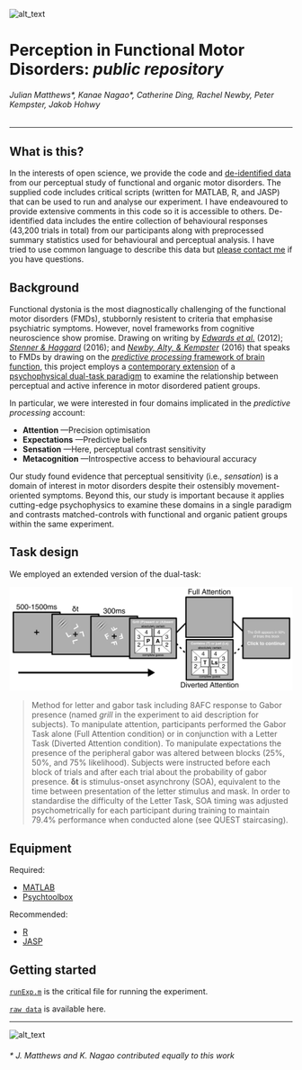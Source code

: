 ![alt_text][logo]

# Perception in Functional Motor Disorders: *public repository*

###### Julian Matthews*, Kanae Nagao*, Catherine Ding, Rachel Newby, Peter Kempster, Jakob Hohwy

***

## What is this?
In the interests of open science, we provide the code and [de-identified data](./fmd-perceptual-study/data/) from our perceptual study of functional and organic motor disorders. The supplied code includes critical scripts (written for MATLAB, R, and JASP) that can be used to run and analyse our experiment. I have endeavoured to provide extensive comments in this code so it is accessible to others. De-identified data includes the entire collection of behavioural responses (43,200 trials in total) from our participants along with preprocessed summary statistics used for behavioural and perceptual analysis. I have tried to use common language to describe this data but [please contact me](mailto:julian.r.matthews@gmail.com?subject=FMD%20study%20enquiry) if you have questions.

## Background
Functional dystonia is the most diagnostically challenging of the functional motor disorders (FMDs), stubbornly resistent to criteria that emphasise psychiatric symptoms. However, novel frameworks from cognitive neuroscience show promise. Drawing on writing by [*Edwards et al.*](https://www.ncbi.nlm.nih.gov/pubmed/22641838) (2012); [*Stenner & Haggard*](https://www.ncbi.nlm.nih.gov/pubmed/27719833)  (2016); and [*Newby, Alty, & Kempster*](https://www.ncbi.nlm.nih.gov/pubmed/27753149) (2016) that speaks to FMDs by drawing on the [*predictive processing* framework of brain function](https://global.oup.com/academic/product/the-predictive-mind-9780199682737?cc=au&lang=en&), this project employs a [contemporary extension](http://rstb.royalsocietypublishing.org/content/373/1755/20170352) of a [psychophysical dual-task paradigm](https://www.ncbi.nlm.nih.gov/pubmed/25973773) to examine the relationship between perceptual and active inference in motor disordered patient groups. 

In particular, we were interested in four domains implicated in the *predictive processing* account:
* **Attention** —Precision optimisation
* **Expectations** —Predictive beliefs
* **Sensation** —Here, perceptual contrast sensitivity
* **Metacognition** —Introspective access to behavioural accuracy

Our study found evidence that perceptual sensitivity (i.e., *sensation*) is a domain of interest in motor disorders despite their ostensibly movement-oriented symptoms. Beyond this, our study is important because it applies cutting-edge psychophysics to examine these domains in a single paradigm and contrasts matched-controls with functional and organic patient groups within the same experiment.

## Task design
We employed an extended version of the dual-task:

![alt_text][methods]

> Method for letter and gabor task including 8AFC response to Gabor presence (named *grill* in the experiment to aid description for subjects). To manipulate attention, participants performed the Gabor Task alone (Full Attention condition) or in conjunction with a Letter Task (Diverted Attention condition). To manipulate expectations the presence of the peripheral gabor was altered between blocks (25%, 50%, and 75% likelihood). Subjects were instructed before each block of trials and after each trial about the probability of gabor presence. **δt** is stimulus-onset asynchrony (SOA), equivalent to the time between presentation of the letter stimulus and mask. In order to standardise the difficulty of the Letter Task, SOA timing was adjusted psychometrically for each participant during training to maintain 79.4% performance when conducted alone (see QUEST staircasing).

## Equipment
Required:
 
* [MATLAB](https://www.mathworks.com/products/matlab.html)
* [Psychtoolbox](http://psychtoolbox.org/)

Recommended:
 
* [R](https://www.r-project.org/)
* [JASP](https://jasp-stats.org/)

## Getting started
[`runExp.m`](./fmd-perceptual-study/scripts/experiment/) is the critical file for running the experiment.

[`raw data`](./fmd-perceptual-study/data/) is available here.

***

![alt_text][avatar]

###### * J. Matthews and K. Nagao contributed equally to this work

[logo]: https://cogphillab.files.wordpress.com/2018/08/header1.jpg "Cognition and Philosophy Lab"
[methods]: https://github.com/julian-matthews/fmd-public-repository/blob/master/fmd-perceptual-study/figures/figure1.png
[avatar]: https://avatars0.githubusercontent.com/u/18410581?v=3&s=96 "Julian Matthews"
